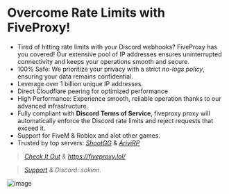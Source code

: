 # Overcome Rate Limits with FiveProxy!

* Tired of hitting rate limits with your Discord webhooks? FiveProxy has you covered! Our extensive pool of IP addresses ensures uninterrupted connectivity and keeps your operations smooth and secure.
* 100% Safe: We prioritize your privacy with a strict *no-logs policy*, ensuring your data remains confidential.
* Leverage over 1 billion unique IP addresses.
* Direct Cloudflare peering for optimized performance
* High Performance: Experience smooth, reliable operation thanks to our advanced infrastructure.
* Fully compliant with **Discord Terms of Service**, fiveproxy proxy will automatically enforce the Discord rate limits and reject requests that exceed it.
* Support for FiveM & Roblox and alot other games.
* Trusted by top servers: *[ShootGG](https://discord.gg/shootgg)* & *[AriviRP](https://discord.gg/arivirp)*

> *[Check It Out](https://fiveproxy.lol/) & https://fiveproxy.lol/*

> *[Support](https://discord.com/users/258723871816024065) & Discord: sokinn.*

![image](https://github.com/user-attachments/assets/166d39db-72a1-4ca7-a883-77fb82329a8e)
